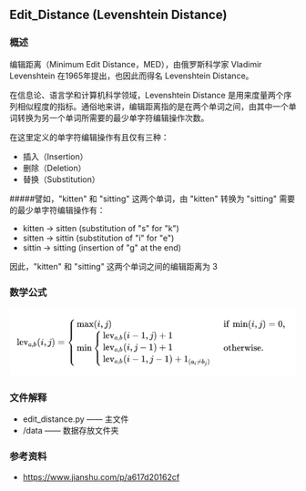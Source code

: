 ## Edit_Distance (Levenshtein Distance)


### 概述
编辑距离（Minimum Edit Distance，MED），由俄罗斯科学家 Vladimir Levenshtein 在1965年提出，也因此而得名 Levenshtein Distance。

在信息论、语言学和计算机科学领域，Levenshtein Distance 是用来度量两个序列相似程度的指标。通俗地来讲，编辑距离指的是在两个单词之间，由其中一个单词转换为另一个单词所需要的最少单字符编辑操作次数。

在这里定义的单字符编辑操作有且仅有三种：

* 插入（Insertion）
* 删除（Deletion）
* 替换（Substitution）

#####譬如，"kitten" 和 "sitting" 这两个单词，由 "kitten" 转换为 "sitting" 需要的最少单字符编辑操作有：

* kitten → sitten (substitution of "s" for "k")
* sitten → sittin (substitution of "i" for "e")
* sittin → sitting (insertion of "g" at the end)

因此，"kitten" 和 "sitting" 这两个单词之间的编辑距离为 3 


### 数学公式
![avatar](./Edit-Distance.png)


### 文件解释
* edit_distance.py —— 主文件
* /data —— 数据存放文件夹


### 参考资料
* https://www.jianshu.com/p/a617d20162cf

